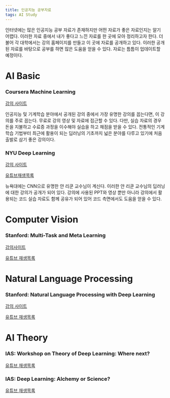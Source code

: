 ```yaml
---
title: 인공지능 공부자료
tags: AI Study
---
```


인터넷에는 많은 인공지능 공부 자료가 존재하지만 어떤 자료가 좋은 자료인지는 알기 어렵다.
이러한 자료 중에서 내가 좋다고 느낀 자료를 한 곳에 모아 정리하고자 한다.
더불어 각 대학에서는 강의 홈페이지를 만들고 이 곳에 자료를 공개하고 있다.
이러한 공개된 자료를 바탕으로 공부를 하면 많은 도움을 얻을 수 있다.
자료는 틈틈이 업데이트할 예정이다.

# AI Basic

### Coursera Machine Learning

[강의 사이트](https://www.coursera.org/learn/machine-learning)

인공지능 및 기계학습 분야에서 공개된 강의 중에서 가장 유명한 강의를 꼽는다면, 이 강의를 주로 꼽는다.
무료로 강의 영상 및 자료에 접근할 수 있다. 
다만, 실습 자료의 경우 돈을 지불하고 수료증 과정을 이수해야 실습을 하고 채점을 받을 수 있다.
전통적인 기계학습 기법부터 최근에 활용이 되는 딥러닝의 기초까지 넓은 분야를 다루고 있기에 처음 출발로 삼기 좋은 강의이다.

### NYU Deep Learning

[강의 사이트](https://atcold.github.io/pytorch-Deep-Learning/)

[유튜브재생목록](https://youtube.com/playlist?list=PLLHTzKZzVU9eaEyErdV26ikyolxOsz6mq)

뉴욕대에는 CNN으로 유명한 얀 리쿤 교수님이 계신다.
이러한 얀 리쿤 교수님의 딥러닝에 대한 강의가 공개가 되어 있다.
강의에 사용된 PPT와 영상 뿐만 아니라 강의에서 활용되는 코드 실습 자료도 함께 공유가 되어 있어 코드 측면에서도 도움을 얻을 수 있다.

# Computer Vision

### Stanford: Multi-Task and Meta Learning

[강의사이트](http://cs330.stanford.edu/)

[유튜브 재생목록](https://youtube.com/playlist?list=PLoROMvodv4rMC6zfYmnD7UG3LVvwaITY5)

# Natural Language Processing

### Stanford: Natural Language Processing with Deep Learning

[강의 사이트](https://web.stanford.edu/class/archive/cs/cs224n/cs224n.1194/)

[유튜브 재생목록](https://youtube.com/playlist?list=PLoROMvodv4rOhcuXMZkNm7j3fVwBBY42z)

# AI Theory

### IAS: Workshop on Theory of Deep Learning: Where next?

[유튜브 재생목록](https://youtube.com/playlist?list=PLdDZb3TwJPZ5dqqg_S-rgJqSFeH4DQqFQ)

### IAS: Deep Learning: Alchemy or Science?

[유튜브 재생목록](https://youtube.com/playlist?list=PLdDZb3TwJPZ7aAxhIHALBoh8l6-UxmMNP)